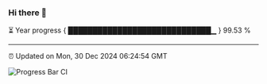 ### Hi there 👋

⏳ Year progress { █████████████████████████████▁ } 99.53 %

---

⏰ Updated on Mon, 30 Dec 2024 06:24:54 GMT

![Progress Bar CI](https://github.com/liununu/liununu/workflows/Progress%20Bar%20CI/badge.svg)
